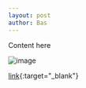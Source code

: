 ```yaml
---
layout: post
author: Bas
---
```

Content here

![image](/assets/images/file.jpg)

[link](https://www.URL){:target="_blank"} 
